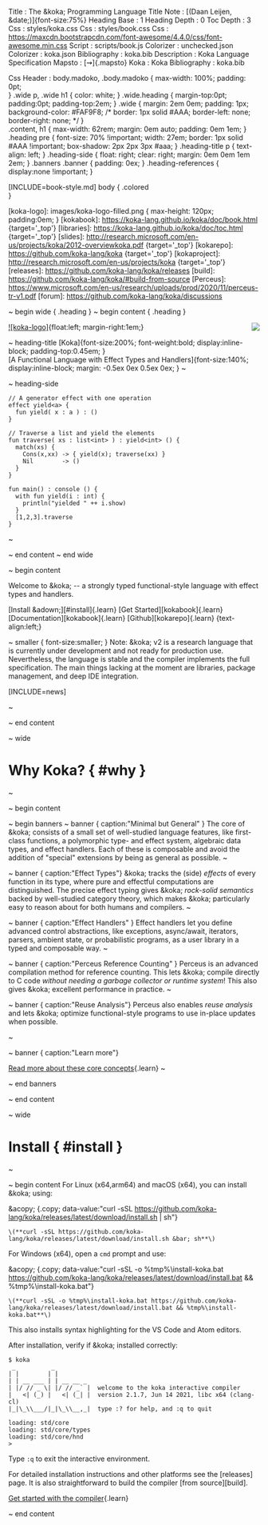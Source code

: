 Title         : The &koka; Programming Language
Title Note    : [(Daan Leijen, &date;)]{font-size:75%}
Heading Base  : 1
Heading Depth : 0
Toc Depth     : 3
Css           : styles/koka.css
Css           : styles/book.css
Css           : https://maxcdn.bootstrapcdn.com/font-awesome/4.4.0/css/font-awesome.min.css
Script        : scripts/book.js
Colorizer     : unchecked.json
Colorizer     : koka.json
Bibliography  : koka.bib
Description   : Koka Language Specification
Mapsto        : [$\rightsquigarrow$]{.mapsto}
Koka          : Koka
Bibliography  : koka.bib

Css Header    :
    body.madoko, .body.madoko {
      max-width: 100%;
      padding: 0pt;      
    }
    .wide p, .wide h1 {
      color: white;
    }
    .wide.heading {
      margin-top:0pt;
      padding:0pt;
      padding-top:2em;
    }
    .wide {
      margin: 2em 0em;
      padding: 1px;
      background-color: #FAF9F8;
      /* border: 1px solid #AAA;
         border-left: none;
         border-right: none; */
    }    
    .content, h1 {
      max-width: 62rem;
      margin: 0em auto;
      padding: 0em 1em;
    }   
    .heading pre {
      font-size: 70% !important;
      width: 27em;
      border: 1px solid #AAA !important;
      box-shadow: 2px 2px 3px #aaa;
    }
    .heading-title p {
      text-align: left;
    }
    .heading-side {
      float: right;
      clear: right;
      margin: 0em 0em 1em 2em;
    }
    .banners .banner {
      padding: 0ex;
    }
    .heading-references {
      display:none !important;
    }


[INCLUDE=book-style.md]
body {
  .colored  
}

[koka-logo]: images/koka-logo-filled.png { max-height: 120px; padding:0em; }
[kokabook]: https://koka-lang.github.io/koka/doc/book.html  {target='_top'}
[libraries]: https://koka-lang.github.io/koka/doc/toc.html {target='_top'}
[slides]: http://research.microsoft.com/en-us/projects/koka/2012-overviewkoka.pdf {target='_top'}
[kokarepo]: https://github.com/koka-lang/koka {target='_top'}
[kokaproject]: http://research.microsoft.com/en-us/projects/koka {target='_top'}
[releases]: https://github.com/koka-lang/koka/releases
[build]: https://github.com/koka-lang/koka/#build-from-source
[Perceus]: https://www.microsoft.com/en-us/research/uploads/prod/2020/11/perceus-tr-v1.pdf
[forum]: https://github.com/koka-lang/koka/discussions


~ begin wide { .heading }
~ begin content { .heading }


[![koka-logo]](book.html){float:left; margin-right:1em;}
[<img align="right" src="https://badges.gitter.im/koka-lang/koka.svg"/>](https://gitter.im/koka-lang/koka?utm_source=badge&utm_medium=badge&utm_campaign=pr-badge&utm_content=badge)

~ heading-title 
[Koka]{font-size:200%; font-weight:bold; display:inline-block; padding-top:0.45em; }\
[A Functional Language with Effect Types and Handlers]{font-size:140%; display:inline-block; margin: -0.5ex 0ex 0.5ex 0ex; }
~

~ heading-side
```
// A generator effect with one operation
effect yield<a> {
  fun yield( x : a ) : ()
}

// Traverse a list and yield the elements
fun traverse( xs : list<int> ) : yield<int> () {
  match(xs) {
    Cons(x,xx) -> { yield(x); traverse(xx) }
    Nil        -> ()
  }
}

fun main() : console () {
  with fun yield(i : int) {
    println("yielded " ++ i.show)    
  }
  [1,2,3].traverse
}
```
~


~ end content
~ end wide

~ begin content

Welcome to &koka; -- a strongly typed functional-style language with effect types and handlers.

[Install &adown;][#install]{.learn}
[Get Started][kokabook]{.learn}
[Documentation][kokabook]{.learn}
[Github][kokarepo]{.learn}
{text-align:left;}

~ smaller { font-size:smaller; }
Note: &koka; v2 is a research language that is currently under development
and not ready for production use. 
Nevertheless, the language is stable and the compiler
implements the full specification. The main things lacking at the moment are 
libraries, package management, and deep IDE integration. 

[INCLUDE=news]

~

~ end content

~ wide
# Why Koka? { #why }
~

~ begin content


~ begin banners
~ banner { caption:"Minimal but General" }
The core of &koka; consists of a small set of well-studied language
features, like first-class functions, a polymorphic type- and effect
system, algebraic data types, and effect handlers. Each of these is
composable and avoid the addition of
"special" extensions by being as general as possible.
~

~ banner { caption:"Effect Types"}
&koka; tracks the (side) _effects_ of every
function in its type, where pure and effectful computations are
distinguished. The precise effect typing gives &koka; _rock-solid
semantics_ backed by well-studied category theory, which makes &koka;
particularly easy to reason about for both humans and compilers.
~

~ banner { caption:"Effect Handlers" }
Effect handlers let you define advanced control abstractions,
like exceptions, async/await, iterators, parsers, ambient
state, or probabilistic programs, 
as a user library in a typed and composable way.
~

~ banner { caption:"Perceus Reference Counting" }
Perceus is an advanced compilation method for reference counting.
This lets &koka; compile directly to C code _without needing
a garbage collector or runtime system_! This also gives &koka; 
excellent performance in practice.
~

~ banner { caption:"Reuse Analysis"}
Perceus also enables _reuse analysis_ and lets &koka; optimize 
functional-style programs to use in-place updates
when possible. 
<!--
This makes many functional algorithms behave
like their imperative counterparts on uniquely owned parameters while
degrading gracefully to use copying when persistence is required.
-->
~
<!--
~ banner { caption:"FBIP: Functional But In-Place"}
Reuse analysis leads to a new style of programming that we call _FBIP_.
Just like tail-recursion lets us write loops in terms of 
function calls, reuse analysis lets us write many imperative 
algorithms in a functional style.
~
-->

~ banner { caption:"Learn more"}

[Read more about these core concepts](book.html#why){.learn}
~

~ end banners

~ end content

~ wide
# Install { #install }
~

~ begin content
For  Linux (x64,arm64) and macOS (x64), you can install &koka; using:

&acopy;
{.copy; data-value:"curl -sSL https://github.com/koka-lang/koka/releases/latest/download/install.sh | sh"}

    \(**curl -sSL https://github.com/koka-lang/koka/releases/latest/download/install.sh &bar; sh**\)

For Windows (x64), open a ``cmd`` prompt and use:

&acopy;
{.copy; data-value:"curl -sSL -o %tmp%\install-koka.bat https://github.com/koka-lang/koka/releases/latest/download/install.bat && %tmp%\install-koka.bat"}

    \(**curl -sSL -o %tmp%\install-koka.bat https://github.com/koka-lang/koka/releases/latest/download/install.bat && %tmp%\install-koka.bat**\)

This also installs syntax highlighting for the VS Code and Atom editors.

After installation, verify if &koka; installed correctly:

    $ koka
     _          _
    | |        | |
    | | __ ___ | | __ __ _
    | |/ // _ \| |/ // _` |  welcome to the koka interactive compiler
    |   <| (_) |   <| (_| |  version 2.1.7, Jun 14 2021, libc x64 (clang-cl)
    |_|\_\\___/|_|\_\\__,_|  type :? for help, and :q to quit

    loading: std/core
    loading: std/core/types
    loading: std/core/hnd
    > 

Type ``:q`` to exit the interactive environment.

For detailed installation instructions and other platforms see the [releases] page.
It is also straightforward to build the compiler [from source][build].

[Get started with the compiler](book.html#sec-running-the-compiler){.learn}

~ end content


<!--
~ wide
# References
~

~ begin content
[BIB]
~ end content

~ invisible
[@Leijen:msfp;@Leijen:algefftr;@Leijen:algeff;@Xie:effev;@Leijen:scopedlabels;@Leijen:fcheap;@Leijen:async]
~
-->